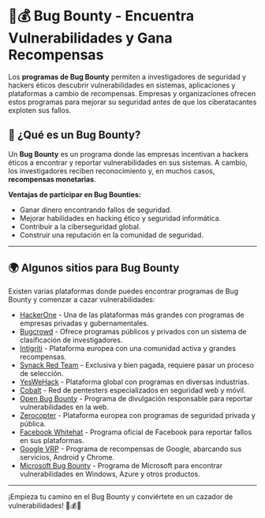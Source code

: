 # 🐞💰 Bug Bounty - Encuentra Vulnerabilidades y Gana Recompensas  

Los **programas de Bug Bounty** permiten a investigadores de seguridad y hackers éticos descubrir vulnerabilidades en sistemas, aplicaciones y plataformas a cambio de recompensas. Empresas y organizaciones ofrecen estos programas para mejorar su seguridad antes de que los ciberatacantes exploten sus fallos.  

## 🚀 ¿Qué es un Bug Bounty?  
Un **Bug Bounty** es un programa donde las empresas incentivan a hackers éticos a encontrar y reportar vulnerabilidades en sus sistemas. A cambio, los investigadores reciben reconocimiento y, en muchos casos, **recompensas monetarias**.  

**Ventajas de participar en Bug Bounties:**  
- Ganar dinero encontrando fallos de seguridad.  
- Mejorar habilidades en hacking ético y seguridad informática.  
- Contribuir a la ciberseguridad global.  
- Construir una reputación en la comunidad de seguridad.  

---

## 🌍 Algunos sitios para Bug Bounty  

Existen varias plataformas donde puedes encontrar programas de Bug Bounty y comenzar a cazar vulnerabilidades:  

- [HackerOne](https://www.hackerone.com/) - Una de las plataformas más grandes con programas de empresas privadas y gubernamentales.  
- [Bugcrowd](https://www.bugcrowd.com/) - Ofrece programas públicos y privados con un sistema de clasificación de investigadores.  
- [Intigriti](https://www.intigriti.com/) - Plataforma europea con una comunidad activa y grandes recompensas.  
- [Synack Red Team](https://www.synack.com/red-team/) - Exclusiva y bien pagada, requiere pasar un proceso de selección.  
- [YesWeHack](https://www.yeswehack.com/) - Plataforma global con programas en diversas industrias.  
- [Cobalt](https://cobalt.io/) - Red de pentesters especializados en seguridad web y móvil.  
- [Open Bug Bounty](https://www.openbugbounty.org/) - Programa de divulgación responsable para reportar vulnerabilidades en la web.  
- [Zerocopter](https://www.zerocopter.com/) - Plataforma europea con programas de seguridad privada y pública.  
- [Facebook Whitehat](https://www.facebook.com/whitehat) - Programa oficial de Facebook para reportar fallos en sus plataformas.  
- [Google VRP](https://bughunters.google.com/) - Programa de recompensas de Google, abarcando sus servicios, Android y Chrome.  
- [Microsoft Bug Bounty](https://www.microsoft.com/en-us/msrc/bounty) - Programa de Microsoft para encontrar vulnerabilidades en Windows, Azure y otros productos.  



---

¡Empieza tu camino en el Bug Bounty y conviértete en un cazador de vulnerabilidades! 🐞💰🚀  

